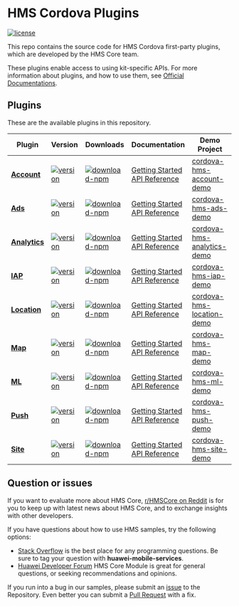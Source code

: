 # HMS Cordova Plugins
[![license](https://img.shields.io/badge/license-Apache--2.0-green)](./LICENCE)


This repo contains the source code for HMS Cordova first-party plugins, which are developed by the HMS Core team.

These plugins enable access to using kit-specific APIs. For more information
about plugins, and how to use them, see
[Official Documentations](https://developer.huawei.com/consumer/en/doc/overview/HMS-Core-Plugin).


## Plugins
These are the available plugins in this repository.

| Plugin | Version | Downloads | Documentation | Demo Project |
|--------|-----|-----|-----|--------|
| [**Account**](./cordova-plugin-hms-account) | [![version](https://img.shields.io/npm/v/@hmscore/cordova-plugin-hms-account?color=%23ed2a1c&style=for-the-badge)](https://www.npmjs.com/package/@hmscore/cordova-plugin-hms-account) | [![download-npm](https://img.shields.io/npm/dm/@hmscore/cordova-plugin-hms-account?color=%23007EC6&style=for-the-badge)](https://www.npmjs.com/package/@hmscore/cordova-plugin-hms-account) | [Getting Started](https://developer.huawei.com/consumer/en/doc/development/HMS-Plugin-Guides/preparing-development-environment-0000001051006399) <br/> [API Reference](https://developer.huawei.com/consumer/en/doc/development/HMS-Plugin-References/overview-0000001050767539) | [cordova-hms-account-demo](./cordova-hms-account-demo) |
| [**Ads**](./cordova-plugin-hms-ads) | [![version](https://img.shields.io/npm/v/@hmscore/cordova-plugin-hms-ads?color=%23ed2a1c&style=for-the-badge)](https://www.npmjs.com/package/@hmscore/cordova-plugin-hms-ads) | [![download-npm](https://img.shields.io/npm/dm/@hmscore/cordova-plugin-hms-ads?color=%23007EC6&style=for-the-badge)](https://www.npmjs.com/package/@hmscore/cordova-plugin-hms-ads) | [Getting Started](https://developer.huawei.com/consumer/en/doc/development/HMS-Plugin-Guides/preparedevenv-0000001050733529) <br/> [API Reference](https://developer.huawei.com/consumer/en/doc/development/HMS-Plugin-References/ads-0000001050200658) | [cordova-hms-ads-demo](./cordova-hms-ads-demo) |
| [**Analytics**](./cordova-plugin-hms-analytics) | [![version](https://img.shields.io/npm/v/@hmscore/cordova-plugin-hms-analytics?color=%23ed2a1c&style=for-the-badge)](https://www.npmjs.com/package/@hmscore/cordova-plugin-hms-analytics) | [![download-npm](https://img.shields.io/npm/dm/@hmscore/cordova-plugin-hms-analytics?color=%23007EC6&style=for-the-badge)](https://www.npmjs.com/package/@hmscore/cordova-plugin-hms-analytics) | [Getting Started](https://developer.huawei.com/consumer/en/doc/development/HMS-Plugin-Guides/preparing-dev-env-0000001050132780) <br/> [API Reference](https://developer.huawei.com/consumer/en/doc/development/HMS-Plugin-References/overview-0000001050132806) | [cordova-hms-analytics-demo](./cordova-hms-analytics-demo) |
| [**IAP**](./cordova-plugin-hms-iap) | [![version](https://img.shields.io/npm/v/@hmscore/cordova-plugin-hms-iap?color=%23ed2a1c&style=for-the-badge)](https://www.npmjs.com/package/@hmscore/cordova-plugin-hms-iap) | [![download-npm](https://img.shields.io/npm/dm/@hmscore/cordova-plugin-hms-iap?color=%23007EC6&style=for-the-badge)](https://www.npmjs.com/package/@hmscore/cordova-plugin-hms-iap) | [Getting Started](https://developer.huawei.com/consumer/en/doc/development/HMS-Plugin-Guides/devenv-0000001050134943) <br/> [API Reference](https://developer.huawei.com/consumer/en/doc/development/HMS-Plugin-References/datatype-0000001050134977) | [cordova-hms-iap-demo](./cordova-hms-iap-demo) |
| [**Location**](./cordova-plugin-hms-location) | [![version](https://img.shields.io/npm/v/@hmscore/cordova-plugin-hms-location?color=%23ed2a1c&style=for-the-badge)](https://www.npmjs.com/package/@hmscore/cordova-plugin-hms-location) | [![download-npm](https://img.shields.io/npm/dm/@hmscore/cordova-plugin-hms-location?color=%23007EC6&style=for-the-badge)](https://www.npmjs.com/package/@hmscore/cordova-plugin-hms-location) | [Getting Started](https://developer.huawei.com/consumer/en/doc/development/HMS-Plugin-Guides/config-agc-0000001050317410) <br/> [API Reference](https://developer.huawei.com/consumer/en/doc/development/HMS-Plugin-References/overview-0000001050140386) | [cordova-hms-location-demo](./cordova-hms-location-demo) |
| [**Map**](./cordova-plugin-hms-map) | [![version](https://img.shields.io/npm/v/@hmscore/cordova-plugin-hms-map?color=%23ed2a1c&style=for-the-badge)](https://www.npmjs.com/package/@hmscore/cordova-plugin-hms-map) | [![download-npm](https://img.shields.io/npm/dm/@hmscore/cordova-plugin-hms-map?color=%23007EC6&style=for-the-badge)](https://www.npmjs.com/package/@hmscore/cordova-plugin-hms-map) | [Getting Started](https://developer.huawei.com/consumer/en/doc/development/HMS-Plugin-Guides/preparing-dev-0000001050444423) <br/> [API Reference](https://developer.huawei.com/consumer/en/doc/development/HMS-Plugin-References/overview-0000001050443477) | [cordova-hms-map-demo](./cordova-hms-map-demo) |
| [**ML**](./cordova-plugin-hms-ml) | [![version](https://img.shields.io/npm/v/@hmscore/cordova-plugin-hms-ml?color=%23ed2a1c&style=for-the-badge)](https://www.npmjs.com/package/@hmscore/cordova-plugin-hms-ml) | [![download-npm](https://img.shields.io/npm/dm/@hmscore/cordova-plugin-hms-ml?color=%23007EC6&style=for-the-badge)](https://www.npmjs.com/package/@hmscore/cordova-plugin-hms-ml) | [Getting Started](https://developer.huawei.com/consumer/en/doc/development/HMS-Plugin-Guides/preparedevenv-0000001051005805) <br/> [API Reference](https://developer.huawei.com/consumer/en/doc/development/HMS-Plugin-References/introduction-0000001051088632) | [cordova-hms-ml-demo](./cordova-hms-ml-demo) |
| [**Push**](./cordova-plugin-hms-push) | [![version](https://img.shields.io/npm/v/@hmscore/cordova-plugin-hms-push?color=%23ed2a1c&style=for-the-badge)](https://www.npmjs.com/package/@hmscore/cordova-plugin-hms-push) | [![download-npm](https://img.shields.io/npm/dm/@hmscore/cordova-plugin-hms-push?color=%23007EC6&style=for-the-badge)](https://www.npmjs.com/package/@hmscore/cordova-plugin-hms-push) | [Getting Started](https://developer.huawei.com/consumer/en/doc/development/HMS-Plugin-Guides/preparedevenv-0000001050133754) <br/> [API Reference](https://developer.huawei.com/consumer/en/doc/development/HMS-Plugin-References/overview-0000001050133780) | [cordova-hms-push-demo](./cordova-hms-push-demo) |
| [**Site**](./cordova-plugin-hms-site) | [![version](https://img.shields.io/npm/v/@hmscore/cordova-plugin-hms-site?color=%23ed2a1c&style=for-the-badge)](https://www.npmjs.com/package/@hmscore/cordova-plugin-hms-site) | [![download-npm](https://img.shields.io/npm/dm/@hmscore/cordova-plugin-hms-site?color=%23007EC6&style=for-the-badge)](https://www.npmjs.com/package/@hmscore/cordova-plugin-hms-site) | [Getting Started](https://developer.huawei.com/consumer/en/doc/development/HMS-Plugin-Guides/preparing-dev-environment-0000001050415567) <br/> [API Reference](https://developer.huawei.com/consumer/en/doc/development/HMS-Plugin-References/overview-0000001050178899) | [cordova-hms-site-demo](./cordova-hms-site-demo) |


## Question or issues
If you want to evaluate more about HMS Core, [r/HMSCore on Reddit](https://www.reddit.com/r/HMSCore/) is for you to keep up with latest news about HMS Core, and to exchange insights with other developers.

If you have questions about how to use HMS samples, try the following options:
- [Stack Overflow](https://stackoverflow.com/questions/tagged/huawei-mobile-services) is the best place for any programming questions. Be sure to tag your question with 
**huawei-mobile-services**.
- [Huawei Developer Forum](https://forums.developer.huawei.com/forumPortal/en/home?fid=0101187876626530001) HMS Core Module is great for general questions, or seeking recommendations and opinions.

If you run into a bug in our samples, please submit an [issue](https://github.com/HMS-Core/hms-cordova-plugin/issues) to the Repository. Even better you can submit a [Pull Request](https://github.com/HMS-Core/hms-cordova-plugin/pulls) with a fix.
